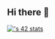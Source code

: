 ## Hi there 👋

[![<jpuerto->'s 42 stats](https://badge.mediaplus.ma/darkblue/<jpuerto->)](https://github.com/oakoudad/badge42)
